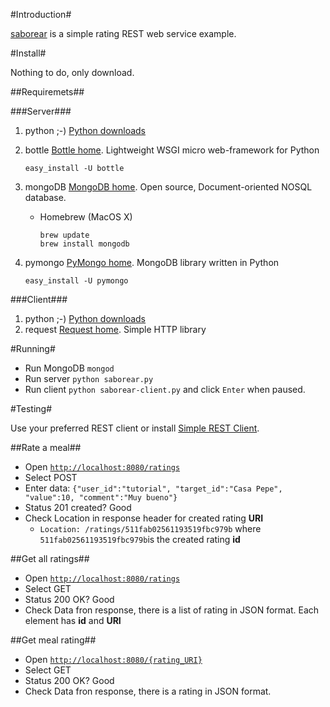 #Introduction#

[saborear](https://github.com/diesire/saborear) is a simple rating REST web service example.

#Install#

Nothing to do, only download.

##Requiremets##

###Server###
1.	python ;-) [Python downloads](http://www.python.org/download/)
2.	bottle [Bottle home](http://bottlepy.org/docs/dev/index.html). Lightweight WSGI micro web-framework for Python

		easy_install -U bottle
3.	mongoDB [MongoDB home](http://www.mongodb.org). Open source, Document-oriented NOSQL database.
	*	Homebrew (MacOS X)
	
			brew update
			brew install mongodb
4.	pymongo [PyMongo home](http://api.mongodb.org/python/current/). MongoDB library written in Python

		easy_install -U pymongo

###Client###
1.	python ;-) [Python downloads](http://www.python.org/download/)
2.	request [Request home](http://docs.python-requests.org/en/latest/index.html). Simple HTTP library


#Running#

*	Run MongoDB `mongod`
*	Run server `python saborear.py`
*	Run client `python saborear-client.py` and click `Enter` when paused.

#Testing#

Use your preferred REST client or install [Simple REST Client](https://chrome.google.com/extensions/detail/fhjcajmcbmldlhcimfajhfbgofnpcjmb).


##Rate a meal##

*	Open [`http://localhost:8080/ratings`](http://localhost:8080/ratings)
*	Select POST
*	Enter data: `{"user_id":"tutorial", "target_id":"Casa Pepe", "value":10, "comment":"Muy bueno"}`
*	Status 201 created? Good
*	Check Location in response header for created rating **URI**
	*	`Location: /ratings/511fab02561193519fbc979b` where `511fab02561193519fbc979b`is the created rating **id**

##Get all ratings##

*	Open [`http://localhost:8080/ratings`](http://localhost:8080/ratings)
*	Select GET
*	Status 200 OK? Good
*	Check Data fron response, there is a list of rating in JSON format. Each element has **id** and **URI**


##Get meal rating##

*	Open [`http://localhost:8080/{rating_URI}`](http://localhost:8080/ratings/511fab02561193519fbc979b)
*	Select GET
*	Status 200 OK? Good
*	Check Data fron response, there is a rating in JSON format.